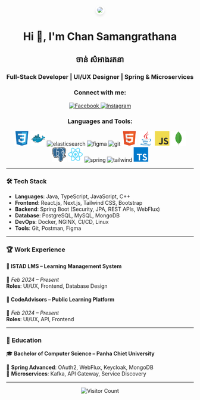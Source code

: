 <div align="center">
  <img src="https://media2.giphy.com/media/v1.Y2lkPTc5MGI3NjExY3ozMmN4cXV1a3Q1aTFsMzZ3dmwwdWk0ZXAwMW54dmprdGY2ZGhuayZlcD12MV9pbnRlcm5hbF9naWZfYnlfaWQmY3Q9cw/rqd9R3yaDy16a8kDC1/giphy.gif" width="300" style="border-radius: 50%; border: 4px solid white; box-shadow: 0 4px 6px rgba(0,0,0,0.1);">

  <h1>Hi 👋, I'm Chan Samangrathana</h1>
  <h2>ចាន់​ សំអាងរតនា</h2>
  <h3>Full-Stack Developer | UI/UX Designer | Spring & Microservices</h3>
</div>

<div align="center">
  <h3>Connect with me:</h3>
  <a href="https://www.facebook.com/" target="_blank">
    <img src="https://raw.githubusercontent.com/rahuldkjain/github-profile-readme-generator/master/src/images/icons/Social/facebook.svg" alt="Facebook" height="30" width="40" />
  </a>
  <a href="https://www.instagram.com/" target="_blank">
    <img src="https://raw.githubusercontent.com/rahuldkjain/github-profile-readme-generator/master/src/images/icons/Social/instagram.svg" alt="Instagram" height="30" width="40" />
  </a>
</div>

<h3 align="center">Languages and Tools:</h3>
<p align="center">
  <img src="https://raw.githubusercontent.com/devicons/devicon/master/icons/css3/css3-original.svg" alt="css3" width="40" height="40"/>
  <img src="https://raw.githubusercontent.com/devicons/devicon/master/icons/docker/docker-original.svg" alt="docker" width="40" height="40"/>
  <img src="https://www.vectorlogo.zone/logos/elastic/elastic-icon.svg" alt="elasticsearch" width="40" height="40"/>
  <img src="https://www.vectorlogo.zone/logos/figma/figma-icon.svg" alt="figma" width="40" height="40"/>
  <img src="https://www.vectorlogo.zone/logos/git-scm/git-scm-icon.svg" alt="git" width="40" height="40"/>
  <img src="https://raw.githubusercontent.com/devicons/devicon/master/icons/html5/html5-original.svg" alt="html5" width="40" height="40"/>
  <img src="https://raw.githubusercontent.com/devicons/devicon/master/icons/java/java-original.svg" alt="java" width="40" height="40"/>
  <img src="https://raw.githubusercontent.com/devicons/devicon/master/icons/javascript/javascript-original.svg" alt="javascript" width="40" height="40"/>
  <img src="https://raw.githubusercontent.com/devicons/devicon/master/icons/mongodb/mongodb-original.svg" alt="mongodb" width="40" height="40"/>
  <img src="https://raw.githubusercontent.com/devicons/devicon/master/icons/postgresql/postgresql-original.svg" alt="postgresql" width="40" height="40"/>
  <img src="https://raw.githubusercontent.com/devicons/devicon/master/icons/react/react-original.svg" alt="react" width="40" height="40"/>
  <img src="https://www.vectorlogo.zone/logos/springio/springio-icon.svg" alt="spring" width="40" height="40"/>
  <img src="https://www.vectorlogo.zone/logos/tailwindcss/tailwindcss-icon.svg" alt="tailwind" width="40" height="40"/>
  <img src="https://raw.githubusercontent.com/devicons/devicon/master/icons/typescript/typescript-original.svg" alt="typescript" width="40" height="40"/>
</p>

---

### 🛠️ Tech Stack  
- **Languages**: Java, TypeScript, JavaScript, C++  
- **Frontend**: React.js, Next.js, Tailwind CSS, Bootstrap  
- **Backend**: Spring Boot (Security, JPA, REST APIs, WebFlux)  
- **Database**: PostgreSQL, MySQL, MongoDB  
- **DevOps**: Docker, NGINX, CI/CD, Linux  
- **Tools**: Git, Postman, Figma  

---

### 🏆 Work Experience  
#### 🔹 **ISTAD LMS** – Learning Management System  
📅 _Feb 2024 – Present_  
**Roles**: UI/UX, Frontend, Database Design  

#### 🔹 **CodeAdvisors** – Public Learning Platform  
📅 _Feb 2024 – Present_  
**Roles**: UI/UX, API, Frontend  

---

### 📖 Education  
🎓 **Bachelor of Computer Science – Panha Chiet University**  

🔹 **Spring Advanced**: OAuth2, WebFlux, Keycloak, MongoDB  
🔹 **Microservices**: Kafka, API Gateway, Service Discovery  

---

<div align="center">
  
  ![Visitor Count](https://profile-counter.glitch.me/your-github-username/count.svg)
  
</div>
